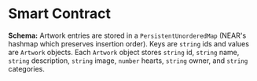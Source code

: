 # Smart Contract


**Schema:** Artwork entries are stored in a `PersistentUnorderedMap` (NEAR's hashmap which preserves insertion order). Keys are `string` ids and values are `Artwork` objects. Each `Artwork` object stores `string` id, `string` name, `string` description, `string` image, `number` hearts, `string` owner, and `string` categories. 

